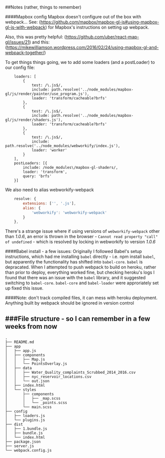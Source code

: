 ##Notes (rather, things to remember)

####Mapbox config
Mapbox doesn't configure out of the box with webpack... See:
(https://github.com/mapbox/mapbox-gl-js#using-mapbox-gl-js-with-webpack) for
Mapbox's instructions on setting up webpack.

Also, this was pretty helpful: 
(https://github.com/uber/react-map-gl/issues/21)
and this:
(https://mikewilliamson.wordpress.com/2016/02/24/using-mapbox-gl-and-webpack-together/)

To get things things going, we to add some loaders (and a postLoader) to our config file:
```javascipt
    loaders: [
        {
            test: /\.js$/,
            include: path.resolve('../node_modules/mapbox-gl/js/render/painter/use_program.js'),
            loader: 'transform/cacheable?brfs'
        },
        {
            test: /\.js$/,
            include: path.resolve('../node_modules/mapbox-gl/js/render/shaders.js'),
            loader: 'transform/cacheable?brfs'
        },
        {
            test: /\.js$/,
            include: path.resolve('../node_modules/webworkify/index.js'),
            loader: 'worker'
        }
    ],
    postLoaders: [{
        include: /node_modules\/mapbox-gl-shaders/,
        loader: 'transform',
        query: 'brfs'
    }]
```

We also need to alias webworkify-webpack

```javascript
    resolve: {
        extensions: ['', '.js'],
        alias: {
            'webworkify': 'webworkify-webpack'
        }
    },
```

There's a strange issue where if using versions of `webworkify-webpack` other than *1.0.6*, an error is thrown in the browser - `Cannot read property "call" of undefined` - which is resolved by locking in webworkify to version *1.0.6*

####Babel install - a few issues:
Originally I followed Babel's setup instructions, which had me installing `babel`
directly - i.e. npm install `babel`, but apparently the functionality has shifted
into `babel-core`. `babel` is depracated.  When I attempted to push webpack to build on heroku, rather
than prior to deploy, everything worked fine, but checking heroku's logs
I found that there was an issue with the `babel` library, and it suggested
switching to `babel-core`.  `babel-core` and `babel-loader` were approriately set up
fixed this issue.

####Note: don't track compiled files, it can mess with heroku deployment. 
Anything built by webpack should be ignored in version control

###File structure - so I can remember in a few weeks from now
---
```
.
├── README.md
├── app
│   ├── app.js
│   ├── components
│   │   ├── Map.js
│   │   └── PointsOverlay.js
│   ├── data
│   │   ├── Water_Quality_complaints_Scrubbed_2014_2016.csv
│   │   ├── nyc_reservoir_locations.csv
│   │   └── out.json
│   ├── index.html
│   └── styles
│       ├── components
│       │   ├── _map.scss
│       │   └── _points.scss
│       └── main.scss
├── config
│   ├── loaders.js
│   └── plugins.js
├── dist
│   ├── 1.bundle.js
│   ├── bundle.js
│   └── index.html
├── package.json
├── server.js
└── webpack.config.js
```
